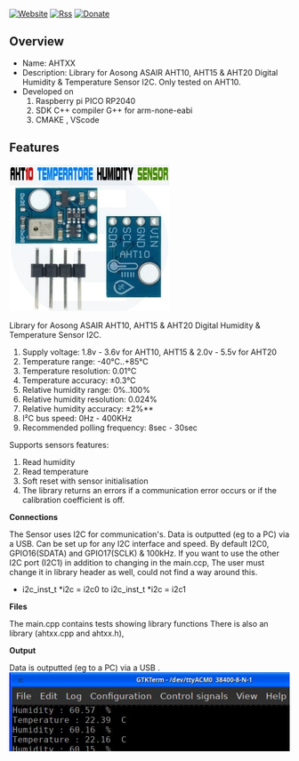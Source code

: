 [![Website](https://img.shields.io/badge/Website-Link-blue.svg)](https://gavinlyonsrepo.github.io/)  [![Rss](https://img.shields.io/badge/Subscribe-RSS-yellow.svg)](https://gavinlyonsrepo.github.io//feed.xml)  [![Donate](https://img.shields.io/badge/Donate-PayPal-green.svg)](https://www.paypal.com/paypalme/whitelight976)

Overview
--------------------------------------------
* Name: AHTXX
* Description: 
Library for  Aosong ASAIR AHT10, AHT15 & AHT20 Digital Humidity & Temperature Sensor I2C.
Only tested on AHT10.
* Developed on
	1. Raspberry pi PICO RP2040
	2. SDK C++ compiler G++ for arm-none-eabi
	3. CMAKE , VScode

Features
----------------------

 ![o](https://github.com/gavinlyonsrepo/STM32_projects/blob/master/extra/images/aht10.jpg)
 

Library for Aosong ASAIR AHT10, AHT15 & AHT20 Digital Humidity & Temperature Sensor I2C.

1. Supply voltage:               1.8v - 3.6v for AHT10, AHT15 & 2.0v - 5.5v for AHT20
2. Temperature range:            -40°C..+85°C
3. Temperature resolution:       0.01°C
4. Temperature accuracy:         ±0.3°C
5. Relative humidity range:      0%..100%
6. Relative humidity resolution: 0.024%
7. Relative humidity accuracy:   ±2%**
8. I²C bus speed:                0Hz - 400KHz
9. Recommended polling frequency: 8sec - 30sec

Supports sensors features:

1. Read humidity
2. Read temperature
3. Soft reset with sensor initialisation
4. The library returns an errors if a communication error occurs or if the calibration coefficient is off.

**Connections**

The Sensor uses I2C for communication's. Data is outputted (eg to a PC) via a USB.
Can be set up for any I2C interface and speed. By default I2C0, GPIO16(SDATA) and GPIO17(SCLK) & 100kHz.
If you want to use the other I2C port (I2C1) in addition to changing in the main.ccp,
The user must change it in library header as well, could not find a way around this.

* i2c_inst_t *i2c = i2c0 to i2c_inst_t *i2c = i2c1


**Files**

The main.cpp contains tests showing library functions
There is also an library (ahtxx.cpp and ahtxx.h),

**Output**

Data is outputted (eg to a PC) via a USB .
 ![o1](https://github.com/gavinlyonsrepo/STM32_projects/blob/master/extra/images/aht10output.jpg)